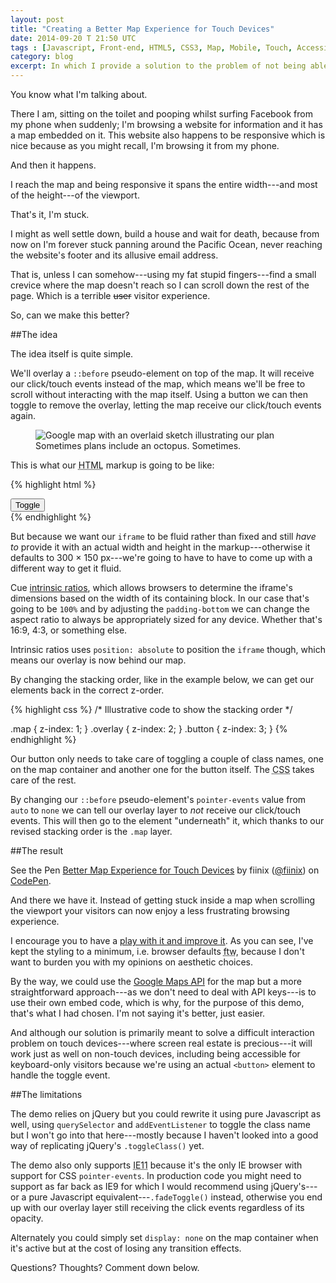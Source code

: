 ```yaml
---
layout: post
title: "Creating a Better Map Experience for Touch Devices"
date: 2014-09-20 T 21:50 UTC
tags : [Javascript, Front-end, HTML5, CSS3, Map, Mobile, Touch, Accessibility]
category: blog
excerpt: In which I provide a solution to the problem of not being able to scroll the viewport on touch devices because I'm stuck inside a stupid map that is covering the entire viewport.
---
```

You know what I'm talking about.

There I am, sitting on the toilet and pooping whilst surfing Facebook from my phone when suddenly; I'm browsing a website for information and it has a map embedded on it. This website also happens to be responsive which is nice because as you might recall, I'm browsing it from my phone.

And then it happens.

I reach the map and being responsive it spans the entire width---and most of the height---of the viewport.

That's it, I'm stuck.

I might as well settle down, build a house and wait for death, because from now on I'm forever stuck panning around the Pacific Ocean, never reaching the website's footer and its allusive email address.

That is, unless I can somehow---using my fat stupid fingers---find a small crevice where the map doesn't reach so I can scroll down the rest of the page. Which is a terrible <del>user</del> visitor experience.

So, can we make this better?

##The idea

The idea itself is quite simple.

We'll overlay a `::before` pseudo-element on top of the map. It will receive our click/touch events instead of the map, which means we'll be free to scroll without interacting with the map itself. Using a button we can then toggle to remove the overlay, letting the map receive our click/touch events again.

<figure>
	<img class="js-lazy-load" data-original="/assets/posts/2014/september/creating-a-better-map-experience-for-touch-devices/2014-09-19-illustration.jpg" alt="Google map with an overlaid sketch illustrating our plan">
	<figcaption>Sometimes plans include an octopus. Sometimes.</figcaption>
</figure>

This is what our <abbr title="HyperText Markup Language">HTML</abbr> markup is going to be like:

{% highlight html %}
<div class="map-container">
	<!-- Google embed code (iframe) here -->
	<button>Toggle</button>
</div>
{% endhighlight %}

But because we want our `iframe` to be fluid rather than fixed and still *have to* provide it with an actual width and height in the markup---otherwise it defaults to 300 × 150 px---we're going to have to have to come up with a different way to get it fluid.

Cue [intrinsic ratios][alist], which allows browsers to determine the iframe's dimensions based on the width of its containing block. In our case that's going to be `100%` and by adjusting the `padding-bottom` we can change the aspect ratio to always be appropriately sized for any device. Whether that's 16:9, 4:3, or something else.

Intrinsic ratios uses `position: absolute` to position the `iframe` though, which means our overlay is now behind our map.

By changing the stacking order, like in the example below, we can get our elements back in the correct z-order.

{% highlight css %}
/* Illustrative code to show the stacking order */

.map {
	z-index: 1;
}
.overlay {
	z-index: 2;
}
.button {
	z-index: 3;
}
{% endhighlight %}

Our button only needs to take care of toggling a couple of class names, one on the map container and another one for the button itself. The <abbr title="Cascading Style Sheets">CSS</abbr> takes care of the rest.

By changing our `::before` pseudo-element's `pointer-events` value from `auto` to `none` we can tell our overlay layer to *not* receive our click/touch events. This will then go to the element "underneath" it, which thanks to our revised stacking order is the `.map` layer.

##The result

<p data-height="600" data-theme-id="8619" data-slug-hash="zdBue" data-default-tab="result" data-user="fiinix" class='codepen'>See the Pen <a href='http://codepen.io/fiinix/pen/zdBue/'>Better Map Experience for Touch Devices</a> by fiinix (<a href='http://codepen.io/fiinix'>@fiinix</a>) on <a href='http://codepen.io'>CodePen</a>.</p>
<script async src="//codepen.io/assets/embed/ei.js"></script>

And there we have it. Instead of getting stuck inside a map when scrolling the viewport your visitors can now enjoy a less frustrating browsing experience.

I encourage you to have a [play with it and improve it][codepen]. As you can see, I've kept the styling to a minimum, i.e. browser defaults <abbr title="for the win">ftw</abbr>, because I don't want to burden you with my opinions on aesthetic choices.

By the way, we could use the [Google Maps API][api] for the map but a more straightforward approach---as we don't need to deal with API keys---is to use their own embed code, which is why, for the purpose of this demo, that's what I had chosen. I'm not saying it's better, just easier.

And although our solution is primarily meant to solve a difficult interaction problem on touch devices---where screen real estate is precious---it will work just as well on non-touch devices, including being accessible for keyboard-only visitors because we're using an actual `<button>` element to handle the toggle event.

##The limitations

The demo relies on jQuery but you could rewrite it using pure Javascript as well, using `querySelector` and `addEventListener` to toggle the class name but I won't go into that here---mostly because I haven't looked into a good way of replicating jQuery's `.toggleClass()` yet.

The demo also only supports <abbr title="Internet Explorer 11">IE11</abbr> because it's the only <abbr>IE</abbr> browser with support for <abbr>CSS</abbr> `pointer-events`. In production code  you might need to support as far back as <abbr>IE9</abbr> for which I would recommend using jQuery's---or a pure Javascript equivalent---`.fadeToggle()` instead, otherwise you end up with our overlay layer still receiving the click events regardless of its opacity.

Alternately you could simply set `display: none` on the map container when it's active but at the cost of losing any transition effects.

Questions? Thoughts? Comment down below.

[alist]: http://alistapart.com/article/creating-intrinsic-ratios-for-video/
[api]: https://developers.google.com/maps/
[codepen]: http://codepen.io/fiinix/pen/zdBue
